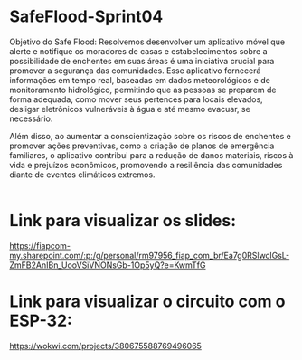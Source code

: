 # SafeFlood-Sprint04

Objetivo do Safe Flood:
Resolvemos desenvolver um aplicativo móvel que alerte e notifique os moradores de casas e estabelecimentos sobre a possibilidade de enchentes em suas áreas é uma iniciativa crucial para promover a segurança das comunidades. Esse aplicativo fornecerá informações em tempo real, baseadas em dados meteorológicos e de monitoramento hidrológico, permitindo que as pessoas se preparem de forma adequada, como mover seus pertences para locais elevados, desligar eletrônicos vulneráveis à água e até mesmo evacuar, se necessário. 

Além disso, ao aumentar a conscientização sobre os riscos de enchentes e promover ações preventivas, como a criação de planos de emergência familiares, o aplicativo contribui para a redução de danos materiais, riscos à vida e prejuízos econômicos, promovendo a resiliência das comunidades diante de eventos climáticos extremos. 
<br> <br>
# Link para visualizar os slides: <br>
https://fiapcom-my.sharepoint.com/:p:/g/personal/rm97956_fiap_com_br/Ea7g0RSlwclGsL-ZmFB2AnIBn_UooVSiVNONsGb-1Op5yQ?e=KwmTfG
# Link para visualizar o circuito com o ESP-32: <br>
https://wokwi.com/projects/380675588769496065
